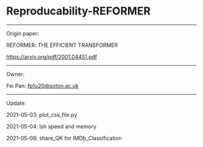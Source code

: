 # Reproducability-REFORMER

--------------------------------------------------------

Origin paper: 

REFORMER: THE EFFICIENT TRANSFORMER  

https://arxiv.org/pdf/2001.04451.pdf


--------------------------------------------------------

Owner:

Fei Pan: fp1u20@soton.ac.uk

--------------------------------------------------------

Update:

2021-05-03: plot_csv_file.py

2021-05-04: lsh speed and memory

2021-05-08: share_QK for IMDb_Classification

